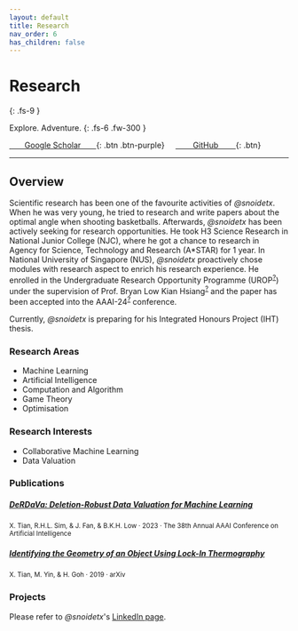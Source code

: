 ```yaml
---
layout: default
title: Research
nav_order: 6
has_children: false
---
```


# Research
{: .fs-9 }

Explore. Adventure.
{: .fs-6 .fw-300 }

[&nbsp;&nbsp;&nbsp;&nbsp;&nbsp;&nbsp;&nbsp;Google Scholar&nbsp;&nbsp;&nbsp;&nbsp;&nbsp;&nbsp;&nbsp;](https://scholar.google.com/citations?user=FdGSDcQAAAAJ&hl=en){: .btn .btn-purple} &nbsp; &nbsp; [&nbsp;&nbsp;&nbsp;&nbsp;&nbsp;&nbsp;&nbsp;&nbsp;GitHub&nbsp;&nbsp;&nbsp;&nbsp;&nbsp;&nbsp;&nbsp;&nbsp;](https://github.com/snoidetx){: .btn}

---

## Overview

Scientific research has been one of the favourite activities of *@snoidetx*. When he was very young, he tried to research and write papers about the optimal angle when shooting basketballs. Afterwards, *@snoidetx* has been actively seeking for research opportunities. He took H3 Science Research in National Junior College (NJC), where he got a chance to research in Agency for Science, Technology and Research (A\*STAR) for 1 year. In National University of Singapore (NUS), *@snoidetx* proactively chose modules with research aspect to enrich his research experience. He enrolled in the Undergraduate Research Opportunity Programme (UROP<sup>[?](https://www.comp.nus.edu.sg/programmes/ug/project/urop/)</sup>) under the supervision of Prof. Bryan Low Kian Hsiang<sup>[?](https://www.comp.nus.edu.sg/cs/people/lowkh/)</sup> and the paper has been accepted into the AAAI-24<sup>[?](https://aaai.org/aaai-conference/)</sup> conference.

Currently, *@snoidetx* is preparing for his Integrated Honours Project (IHT) thesis.

### Research Areas

* Machine Learning
* Artificial Intelligence
* Computation and Algorithm
* Game Theory
* Optimisation

### Research Interests

* Collaborative Machine Learning
* Data Valuation

### Publications

##### [DeRDaVa: Deletion-Robust Data Valuation for Machine Learning](./derdava-deletion-robust) 
<sup>X. Tian, R.H.L. Sim, & J. Fan, & B.K.H. Low · 2023 · The 38th Annual AAAI Conference on Artificial Intelligence</sup>

##### [Identifying the Geometry of an Object Using Lock-In Thermography](./identifying-the-geometry) 
<sup>X. Tian, M. Yin, & H. Goh · 2019 · arXiv</sup>

### Projects

Please refer to *@snoidetx*'s [LinkedIn page](https://www.linkedin.com/in/snoidetx/details/projects/).
